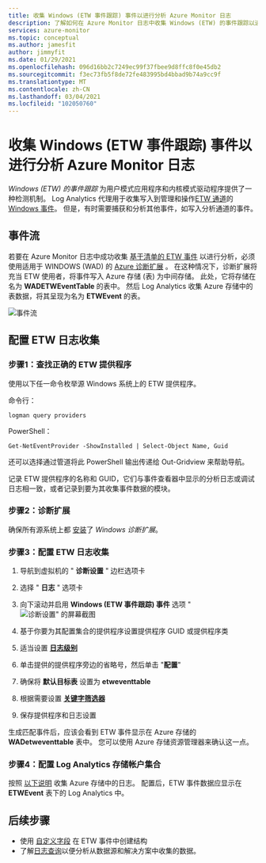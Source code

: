 ```yaml
---
title: 收集 Windows (ETW 事件跟踪) 事件以进行分析 Azure Monitor 日志
description: 了解如何在 Azure Monitor 日志中收集 Windows (ETW) 的事件跟踪以进行分析。
services: azure-monitor
ms.topic: conceptual
ms.author: jamesfit
author: jimmyfit
ms.date: 01/29/2021
ms.openlocfilehash: 096d16bb2c7249ec99f37fbee9d8ffc8f0e45db2
ms.sourcegitcommit: f3ec73fb5f8de72fe483995bd4bbad9b74a9cc9f
ms.translationtype: MT
ms.contentlocale: zh-CN
ms.lasthandoff: 03/04/2021
ms.locfileid: "102050760"
---
```

# <a name="collecting-event-tracing-for-windows-etw-events-for-analysis-azure-monitor-logs"></a>收集 Windows (ETW 事件跟踪) 事件以进行分析 Azure Monitor 日志

*Windows (ETW) 的事件跟踪* 为用户模式应用程序和内核模式驱动程序提供了一种检测机制。 Log Analytics 代理用于收集写入到管理和操作[ETW 通道](/windows/win32/wes/eventmanifestschema-channeltype-complextype)的[Windows 事件](./data-sources-windows-events.md)。 但是，有时需要捕获和分析其他事件，如写入分析通道的事件。  

## <a name="event-flow"></a>事件流

若要在 Azure Monitor 日志中成功收集 [基于清单的 ETW 事件](/windows/win32/etw/about-event-tracing#types-of-providers) 以进行分析，必须使用适用于 WINDOWS (WAD) 的 [Azure 诊断扩展](./diagnostics-extension-overview.md) 。 在这种情况下，诊断扩展将充当 ETW 使用者，将事件写入 Azure 存储 (表) 为中间存储。 此处，它将存储在名为 **WADETWEventTable** 的表中。 然后 Log Analytics 收集 Azure 存储中的表数据，将其呈现为名为 **ETWEvent** 的表。

![事件流](./media/data-sources-event-tracing-windows/event-flow.png)

## <a name="configuring-etw-log-collection"></a>配置 ETW 日志收集

### <a name="step-1-locate-the-correct-etw-provider"></a>步骤1：查找正确的 ETW 提供程序

使用以下任一命令枚举源 Windows 系统上的 ETW 提供程序。

命令行：

```
logman query providers
```

PowerShell：
```
Get-NetEventProvider -ShowInstalled | Select-Object Name, Guid
```
还可以选择通过管道将此 PowerShell 输出传递给 Out-Gridview 来帮助导航。

记录 ETW 提供程序的名称和 GUID，它们与事件查看器中显示的分析日志或调试日志相一致，或者记录到要为其收集事件数据的模块。

### <a name="step-2-diagnostics-extension"></a>步骤2：诊断扩展

确保所有源系统上都 [安装](./diagnostics-extension-windows-install.md#install-with-azure-portal)了 *Windows 诊断扩展*。

### <a name="step-3-configure-etw-log-collection"></a>步骤3：配置 ETW 日志收集

1. 导航到虚拟机的 " **诊断设置** " 边栏选项卡

2. 选择 " **日志** " 选项卡

3. 向下滚动并启用 **Windows (ETW 事件跟踪) 事件** 选项 " ![ 诊断设置" 的屏幕截图](./media/data-sources-event-tracing-windows/enable-event-tracing-windows-collection.png)

4. 基于你要为其配置集合的提供程序设置提供程序 GUID 或提供程序类

5. 适当设置 [**日志级别**](/windows/win32/etw/configuring-and-starting-an-event-tracing-session)

6. 单击提供的提供程序旁边的省略号，然后单击 "**配置**"

7. 确保将 **默认目标表** 设置为 **etweventtable**

8. 根据需要设置 [**关键字筛选器**](/windows/win32/wes/defining-keywords-used-to-classify-types-of-events)

9. 保存提供程序和日志设置

生成匹配事件后，应该会看到 ETW 事件显示在 Azure 存储的 **WADetweventtable** 表中。 您可以使用 Azure 存储资源管理器来确认这一点。

### <a name="step-4-configure-log-analytics-storage-account-collection"></a>步骤4：配置 Log Analytics 存储帐户集合

按照 [以下说明](https://docs.microsoft.com/azure/azure-monitor/essentials/diagnostics-extension-logs#collect-logs-from-azure-storage) 收集 Azure 存储中的日志。 配置后，ETW 事件数据应显示在 **ETWEvent** 表下的 Log Analytics 中。

## <a name="next-steps"></a>后续步骤
- 使用 [自定义字段](../logs/custom-fields.md) 在 ETW 事件中创建结构
- 了解[日志查询](../logs/log-query-overview.md)以便分析从数据源和解决方案中收集的数据。
